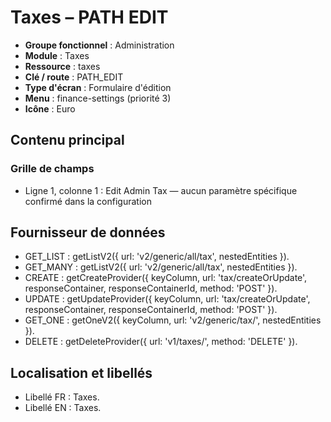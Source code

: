# Taxes – PATH EDIT

- **Groupe fonctionnel** : Administration
- **Module** : Taxes
- **Ressource** : taxes
- **Clé / route** : PATH_EDIT
- **Type d'écran** : Formulaire d'édition
- **Menu** : finance-settings (priorité 3)
- **Icône** : Euro

## Contenu principal
### Grille de champs
- Ligne 1, colonne 1 : Edit Admin Tax — aucun paramètre spécifique confirmé dans la configuration

## Fournisseur de données
- GET_LIST : getListV2({
  url: 'v2/generic/all/tax',
  nestedEntities
}).
- GET_MANY : getListV2({
  url: 'v2/generic/all/tax',
  nestedEntities
}).
- CREATE : getCreateProvider({
  keyColumn,
  url: 'tax/createOrUpdate',
  responseContainer,
  responseContainerId,
  method: 'POST'
}).
- UPDATE : getUpdateProvider({
  keyColumn,
  url: 'tax/createOrUpdate',
  responseContainer,
  responseContainerId,
  method: 'POST'
}).
- GET_ONE : getOneV2({
  keyColumn,
  url: 'v2/generic/tax/',
  nestedEntities
}).
- DELETE : getDeleteProvider({
  url: 'v1/taxes/',
  method: 'DELETE'
}).

## Localisation et libellés
- Libellé FR : Taxes.
- Libellé EN : Taxes.